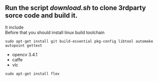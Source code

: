 ## Run the script _download.sh_ to clone 3rdparty sorce code and build it.  
It include  
Before that you should install linux build toolchain  
```
sudo apt-get install git build-essential pkg-config libtool automake autopoint gettext
```  

* opencv 3.4.1  
* caffe  
* vlc  
```
sudo apt-get install flex
```

